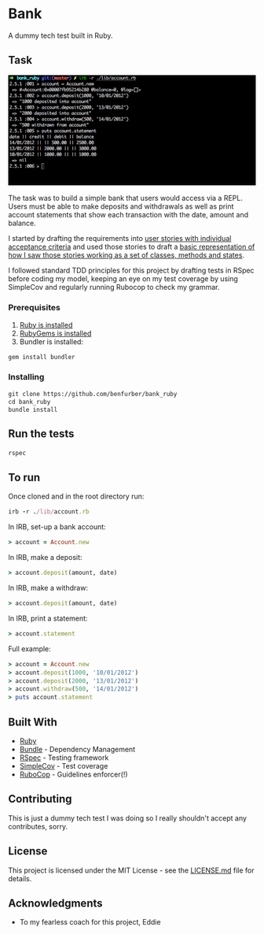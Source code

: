# Bank

A dummy tech test built in Ruby.

## Task

![Screenshot of bank in action](https://github.com/benfurber/bank_ruby/blob/master/docs/screenshot.png "Screenshot of bank in action")

The task was to build a simple bank that users would access via a REPL. Users must be able to make deposits and withdrawals as well as print account statements that show each transaction with the date, amount and balance.

I started by drafting the requirements into [user stories with individual acceptance criteria](https://github.com/benfurber/bank_ruby/blob/master/docs/user_stories.md) and used those stories to draft a [basic representation of how I saw those stories working as a set of classes, methods and states](https://github.com/benfurber/bank_ruby/blob/master/docs/bank-diagram.png).

I followed standard TDD principles for this project by drafting tests in RSpec before coding my model, keeping an eye on my test coverage by using SimpleCov and regularly running Rubocop to check my grammar.

### Prerequisites

1. [Ruby is installed](https://www.ruby-lang.org/en/documentation/installation/)
2. [RubyGems is installed](https://rubygems.org/pages/download)
3. Bundler is installed:
```
gem install bundler
```

### Installing

```
git clone https://github.com/benfurber/bank_ruby
cd bank_ruby
bundle install
```

## Run the tests
```ruby
rspec
```

## To run

Once cloned and in the root directory run:
```ruby
irb -r ./lib/account.rb
```

In IRB, set-up a bank account:
```ruby
> account = Account.new
```

In IRB, make a deposit:
```ruby
> account.deposit(amount, date)
```

In IRB, make a withdraw:
```ruby
> account.deposit(amount, date)
```

In IRB, print a statement:
```ruby
> account.statement
```

Full example:
```ruby
> account = Account.new
> account.deposit(1000, '10/01/2012')
> account.deposit(2000, '13/01/2012')
> account.withdraw(500, '14/01/2012')
> puts account.statement
```

## Built With

* [Ruby](https://www.ruby-lang.org/en/)
* [Bundle](https://bundler.io/) - Dependency Management
* [RSpec](http://rspec.info/) - Testing framework
* [SimpleCov](https://github.com/colszowka/simplecov) - Test coverage
* [RuboCop](https://github.com/rubocop-hq/rubocop) - Guidelines enforcer(!)

## Contributing

This is just a dummy tech test I was doing so I really shouldn't accept any contributes, sorry.

## License

This project is licensed under the MIT License - see the [LICENSE.md](LICENSE.md) file for details.

## Acknowledgments

* To my fearless coach for this project, Eddie
